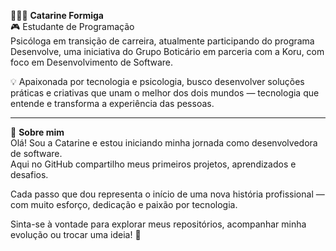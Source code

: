 👩🏻‍💻 **Catarine Formiga**  
🎮 Estudante de Programação  
Psicóloga em transição de carreira, atualmente participando do programa Desenvolve, uma iniciativa do Grupo Boticário em parceria com a Koru, com foco em Desenvolvimento de Software.

💡 Apaixonada por tecnologia e psicologia, busco desenvolver soluções práticas e criativas que unam o melhor dos dois mundos — tecnologia que entende e transforma a experiência das pessoas.

---

🚀 **Sobre mim**  
Olá! Sou a Catarine e estou iniciando minha jornada como desenvolvedora de software.  
Aqui no GitHub compartilho meus primeiros projetos, aprendizados e desafios.

Cada passo que dou representa o início de uma nova história profissional — com muito esforço, dedicação e paixão por tecnologia.

Sinta-se à vontade para explorar meus repositórios, acompanhar minha evolução ou trocar uma ideia! 🚀
